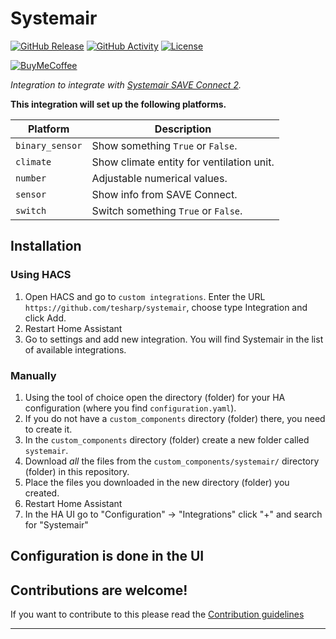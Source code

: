 # Systemair

[![GitHub Release][releases-shield]][releases]
[![GitHub Activity][commits-shield]][commits]
[![License][license-shield]](LICENSE)

[![BuyMeCoffee][buymecoffeebadge]][buymecoffee]

_Integration to integrate with [Systemair SAVE Connect 2][systemair]._

**This integration will set up the following platforms.**

Platform | Description
-- | --
`binary_sensor` | Show something `True` or `False`.
`climate` | Show climate entity for ventilation unit.
`number` | Adjustable numerical values.
`sensor` | Show info from SAVE Connect.
`switch` | Switch something `True` or `False`.

## Installation

### Using HACS

1. Open HACS and go to `custom integrations`. Enter the URL `https://github.com/tesharp/systemair`, choose type Integration and click Add. 
2. Restart Home Assistant
3. Go to settings and add new integration. You will find Systemair in the list of available integrations. 

### Manually

1. Using the tool of choice open the directory (folder) for your HA configuration (where you find `configuration.yaml`).
1. If you do not have a `custom_components` directory (folder) there, you need to create it.
1. In the `custom_components` directory (folder) create a new folder called `systemair`.
1. Download _all_ the files from the `custom_components/systemair/` directory (folder) in this repository.
1. Place the files you downloaded in the new directory (folder) you created.
1. Restart Home Assistant
1. In the HA UI go to "Configuration" -> "Integrations" click "+" and search for "Systemair"

## Configuration is done in the UI

<!---->

## Contributions are welcome!

If you want to contribute to this please read the [Contribution guidelines](CONTRIBUTING.md)

***

[buymecoffee]: https://buymeacoffee.com/tesharp
[buymecoffeebadge]: https://img.shields.io/badge/buy%20me%20a%20coffee-donate-yellow.svg?style=for-the-badge
[commits-shield]: https://img.shields.io/github/commit-activity/y/tesharp/systemair.svg?style=for-the-badge
[commits]: https://github.com/tesharp/systemair/commits/main
[systemair]: https://www.systemair.com/no-no/produkter/boligventilasjon/ventilasjonsaggregater/latest-residential-ventilation-products#saveconnect
[forum-shield]: https://img.shields.io/badge/community-forum-brightgreen.svg?style=for-the-badge
[forum]: https://community.home-assistant.io/
[license-shield]: https://img.shields.io/github/license/tesharp/systemair.svg?style=for-the-badge
[maintenance-shield]: https://img.shields.io/badge/maintainer-Joakim%20Sørensen%20%40ludeeus-blue.svg?style=for-the-badge
[releases-shield]: https://img.shields.io/github/release/tesharp/systemair.svg?style=for-the-badge
[releases]: https://github.com/tesharp/systemair/releases
